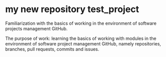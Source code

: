 # my new repository test_project
Familiarization with the basics of working in the environment of software projects management GitHub.

The purpose of work: learning the basics of working with modules in the environment of software project management GitHub, namely repositories, branches, pull requests, commits and issues.
